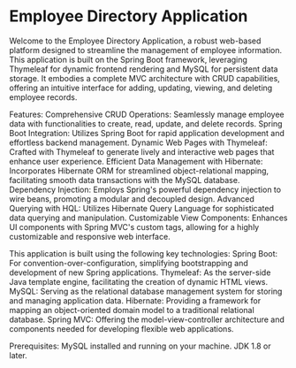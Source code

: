 # Employee Directory Application
Welcome to the Employee Directory Application, a robust web-based platform designed to streamline the management of employee information. This application is built on the Spring Boot framework, leveraging Thymeleaf for dynamic frontend rendering and MySQL for persistent data storage. It embodies a complete MVC architecture with CRUD capabilities, offering an intuitive interface for adding, updating, viewing, and deleting employee records.

Features:
Comprehensive CRUD Operations: Seamlessly manage employee data with functionalities to create, read, update, and delete records.
Spring Boot Integration: Utilizes Spring Boot for rapid application development and effortless backend management.
Dynamic Web Pages with Thymeleaf: Crafted with Thymeleaf to generate lively and interactive web pages that enhance user experience.
Efficient Data Management with Hibernate: Incorporates Hibernate ORM for streamlined object-relational mapping, facilitating smooth data transactions with the MySQL database.
Dependency Injection: Employs Spring's powerful dependency injection to wire beans, promoting a modular and decoupled design.
Advanced Querying with HQL: Utilizes Hibernate Query Language for sophisticated data querying and manipulation.
Customizable View Components: Enhances UI components with Spring MVC's custom tags, allowing for a highly customizable and responsive web interface.

This application is built using the following key technologies:
Spring Boot: For convention-over-configuration, simplifying bootstrapping and development of new Spring applications.
Thymeleaf: As the server-side Java template engine, facilitating the creation of dynamic HTML views.
MySQL: Serving as the relational database management system for storing and managing application data.
Hibernate: Providing a framework for mapping an object-oriented domain model to a traditional relational database.
Spring MVC: Offering the model-view-controller architecture and components needed for developing flexible web applications.

Prerequisites:
MySQL installed and running on your machine.
JDK 1.8 or later.
